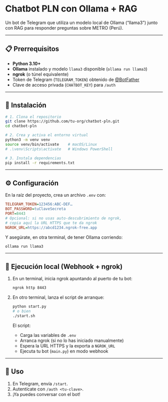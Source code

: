 # Chatbot PLN con Ollama + RAG

Un bot de Telegram que utiliza un modelo local de Ollama (“llama3”) junto con RAG para responder preguntas sobre METRO (Perú).

---

## 📋 Prerrequisitos

- **Python 3.10+**  
- **Ollama** instalado y modelo `llama3` disponible (`ollama run llama3`)  
- **ngrok** (o túnel equivalente)  
- Token de Telegram (`TELEGRAM_TOKEN`) obtenido de [@BotFather](https://t.me/BotFather)  
- Clave de acceso privada (`CHATBOT_KEY`) para `/auth`

---

## 🔧 Instalación

```bash
# 1. Clona el repositorio
git clone https://github.com/tu-org/chatbot-pln.git
cd chatbot-pln

# 2. Crea y activa el entorno virtual
python3 -m venv venv
source venv/bin/activate    # macOS/Linux
# .\venv\Scripts\activate   # Windows PowerShell

# 3. Instala dependencias
pip install -r requirements.txt
````

---

## ⚙️ Configuración

En la raíz del proyecto, crea un archivo `.env` con:

```ini
TELEGRAM_TOKEN=123456:ABC-DEF…
BOT_PASSWORD=tuClaveSecreta
PORT=8443
# Opcional: si no usas auto-descubrimiento de ngrok,
# copia aquí la URL HTTPS que te da ngrok
NGROK_URL=https://abcd1234.ngrok-free.app
```

Y asegúrate, en otra terminal, de tener Ollama corriendo:

```bash
ollama run llama3
```

---

## 🚀 Ejecución local (Webhook + ngrok)

1. En un terminal, inicia ngrok apuntando al puerto de tu bot:

   ```bash
   ngrok http 8443
   ```
2. En otro terminal, lanza el script de arranque:

   ```bash
   python start.py
   # o bien
   ./start.sh
   ```

   El script:

   * Carga las variables de `.env`
   * Arranca ngrok (si no lo has iniciado manualmente)
   * Espera la URL HTTPS y la exporta a `NGROK_URL`
   * Ejecuta tu bot (`main.py`) en modo webhook

---

## 📝 Uso

1. En Telegram, envía `/start`.
2. Autentícate con `/auth <tu-clave>`.
3. ¡Ya puedes conversar con el bot!

